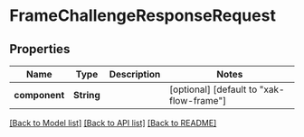 # FrameChallengeResponseRequest

## Properties
Name | Type | Description | Notes
------------ | ------------- | ------------- | -------------
**component** | **String** |  | [optional] [default to "xak-flow-frame"]

[[Back to Model list]](../README.md#documentation-for-models) [[Back to API list]](../README.md#documentation-for-api-endpoints) [[Back to README]](../README.md)


